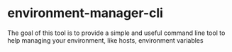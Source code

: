 # environment-manager-cli
The goal of this tool is to provide a simple and useful command line tool to help managing your environment, like hosts, environment variables
